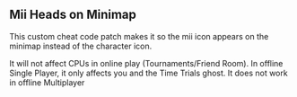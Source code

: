 ## Mii Heads on Minimap

This custom cheat code patch makes it so the mii icon appears on the minimap instead of the character icon. 

It will not affect CPUs in online play (Tournaments/Friend Room). In offline Single Player, it only affects you and the Time Trials ghost. It does not work in offline Multiplayer